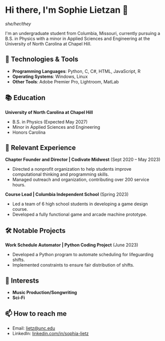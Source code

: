 # Hi there, I'm Sophie Lietzan 👋
*she/her/they*

I'm an undergraduate student from Columbia, Missouri, currently pursuing a B.S. in Physics with a minor in Applied Sciences and Engineering at the University of North Carolina at Chapel Hill. 

## 🔧 Technologies & Tools
- **Programming Languages**: Python, C, C#, HTML, JavaScript, R
- **Operating Systems**: Windows, Linux
- **Other Tools**: Adobe Premier Pro, Lightroom, MatLab

## 📚 Education
**University of North Carolina at Chapel Hill**
- B.S. in Physics (Expected May 2027)
- Minor in Applied Sciences and Engineering
- Honors Carolina

## 💼 Relevant Experience
**Chapter Founder and Director | Codivate Midwest** (Sept 2020 – May 2023)
- Directed a nonprofit organization to help students improve computational thinking and programming skills.
- Managed outreach and organization, contributing over 200 service hours.

**Course Lead | Columbia Independent School** (Spring 2023)
- Led a team of 6 high school students in developing a game design course.
- Developed a fully functional game and arcade machine prototype.

## 🛠️ Notable Projects
**Work Schedule Automator | Python Coding Project** (June 2023)
- Developed a Python program to automate scheduling for lifeguarding shifts.
- Implemented constraints to ensure fair distribution of shifts.

## 🌟 Interests
- **Music Production/Songwriting**
- **Sci-Fi**


## 📫 How to reach me
- Email: [lietz@unc.edu](mailto:lietz@unc.edu)
- LinkedIn: [linkedin.com/in/sophia-lietz](http://www.linkedin.com/in/sophia-lietz)


